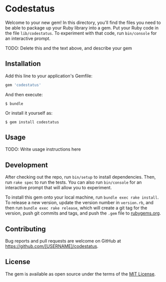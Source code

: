 # Codestatus

Welcome to your new gem! In this directory, you'll find the files you need to be able to package up your Ruby library into a gem. Put your Ruby code in the file `lib/codestatus`. To experiment with that code, run `bin/console` for an interactive prompt.

TODO: Delete this and the text above, and describe your gem

## Installation

Add this line to your application's Gemfile:

```ruby
gem 'codestatus'
```

And then execute:

    $ bundle

Or install it yourself as:

    $ gem install codestatus

## Usage

TODO: Write usage instructions here

## Development

After checking out the repo, run `bin/setup` to install dependencies. Then, run `rake spec` to run the tests. You can also run `bin/console` for an interactive prompt that will allow you to experiment.

To install this gem onto your local machine, run `bundle exec rake install`. To release a new version, update the version number in `version.rb`, and then run `bundle exec rake release`, which will create a git tag for the version, push git commits and tags, and push the `.gem` file to [rubygems.org](https://rubygems.org).

## Contributing

Bug reports and pull requests are welcome on GitHub at https://github.com/[USERNAME]/codestatus.

## License

The gem is available as open source under the terms of the [MIT License](https://opensource.org/licenses/MIT).
